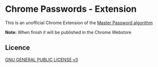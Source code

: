 # Chrome Passwords - Extension

This is an unofficial Chrome Extension of the [Master Password algorithm](http://masterpasswordapp.com/algorithm.html)

**Note:** When finish it will be published in the Chrome Webstore

## Licence

[GNU GENERAL PUBLIC LICENSE v3](LICENCE)
